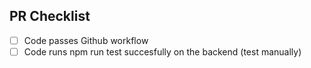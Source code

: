 ## PR Checklist

- [ ] Code passes Github workflow
- [ ] Code runs npm run test succesfully on the backend (test manually)
